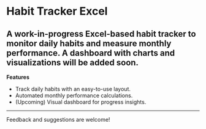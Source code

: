 # Habit Tracker Excel
A work-in-progress Excel-based habit tracker to monitor daily habits and measure monthly performance. A dashboard with charts and visualizations will be added soon.
---


**Features**
- Track daily habits with an easy-to-use layout.
- Automated monthly performance calculations.
- (Upcoming) Visual dashboard for progress insights.
---
Feedback and suggestions are welcome!

